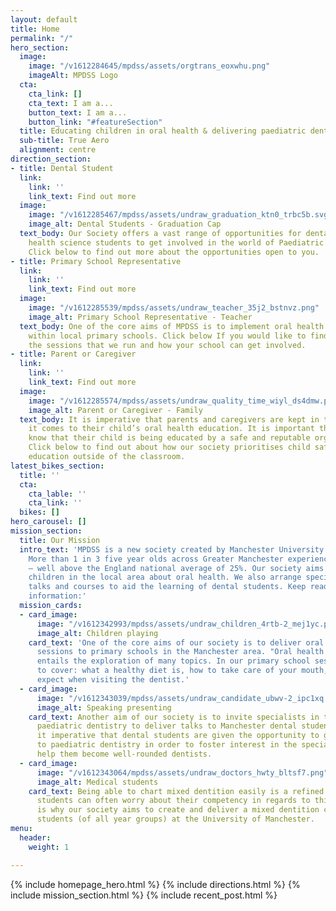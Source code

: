 ```yaml
---
layout: default
title: Home
permalink: "/"
hero_section:
  image:
    image: "/v1612284645/mpdss/assets/orgtrans_eoxwhu.png"
    imageAlt: MPDSS Logo
  cta:
    cta_link: []
    cta_text: I am a...
    button_text: I am a...
    button_link: "#featureSection"
  title: Educating children in oral health & delivering paediatric dental education
  sub-title: True Aero
  alignment: centre
direction_section:
- title: Dental Student
  link:
    link: ''
    link_text: Find out more
  image:
    image: "/v1612285467/mpdss/assets/undraw_graduation_ktn0_trbc5b.svg"
    image_alt: Dental Students - Graduation Cap
  text_body: Our Society offers a vast range of opportunities for dental and oral
    health science students to get involved in the world of Paediatric dentistry.
    Click below to find out more about the opportunities open to you.
- title: Primary School Representative
  link:
    link: ''
    link_text: Find out more
  image:
    image: "/v1612285539/mpdss/assets/undraw_teacher_35j2_bstnvz.png"
    image_alt: Primary School Representative - Teacher
  text_body: One of the core aims of MPDSS is to implement oral health education sessions
    within local primary schools. Click below If you would like to find out more about
    the sessions that we run and how your school can get involved.
- title: Parent or Caregiver
  link:
    link: ''
    link_text: Find out more
  image:
    image: "/v1612285574/mpdss/assets/undraw_quality_time_wiyl_ds4dmw.png"
    image_alt: Parent or Caregiver - Family
  text_body: It is imperative that parents and caregivers are kept in the loop when
    it comes to their child’s oral health education. It is important that caregivers
    know that their child is being educated by a safe and reputable organisation.
    Click below to find out about how our society prioritises child safety and furthering
    education outside of the classroom.
latest_bikes_section:
  title: ''
  cta:
    cta_lable: ''
    cta_link: ''
  bikes: []
hero_carousel: []
mission_section:
  title: Our Mission
  intro_text: 'MPDSS is a new society created by Manchester University dental students.
    More than 1 in 3 five year olds across Greater Manchester experience tooth decay
    – well above the England national average of 25%. Our society aims to educate
    children in the local area about oral health. We also arrange specialist dental
    talks and courses to aid the learning of dental students. Keep reading for more
    information:'
  mission_cards:
  - card_image:
      image: "/v1612342993/mpdss/assets/undraw_children_4rtb-2_mej1yc.png"
      image_alt: Children playing
    card_text: 'One of the core aims of our society is to deliver oral health education
      sessions to primary schools in the Manchester area. "Oral health education"
      entails the exploration of many topics. In our primary school sessions we aim
      to cover: what a healthy diet is, how to take care of your mouth, and what to
      expect when visiting the dentist.'
  - card_image:
      image: "/v1612343039/mpdss/assets/undraw_candidate_ubwv-2_ipc1xq.png"
      image_alt: Speaking presenting
    card_text: Another aim of our society is to invite specialists in the field of
      paediatric dentistry to deliver talks to Manchester dental students. We find
      it imperative that dental students are given the opportunity to gain early exposure
      to paediatric dentistry in order to foster interest in the speciality and to
      help them become well-rounded dentists.
  - card_image:
      image: "/v1612343064/mpdss/assets/undraw_doctors_hwty_bltsf7.png"
      image_alt: Medical students
    card_text: Being able to chart mixed dentition easily is a refined skill and dental
      students can often worry about their competency in regards to this task. - This
      is why our society aims to create and deliver a mixed dentition course to dental
      students (of all year groups) at the University of Manchester.
menu:
  header:
    weight: 1

---
```

{% include homepage_hero.html %}
{% include directions.html %}
{% include mission_section.html %}
{% include recent_post.html %}
